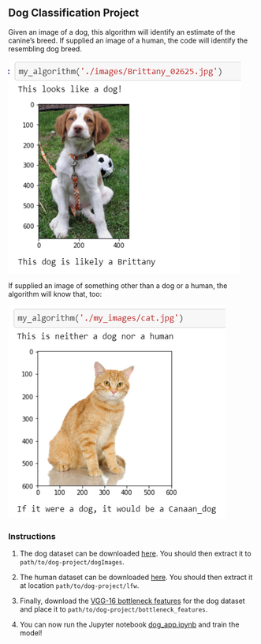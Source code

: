 [//]: # (Image References)

[image1]: ./my_images/example_brittany.PNG "Example Output: Brittany"
[image2]: ./my_images/example_cat.PNG "Example Output: Cat"


## Dog Classification Project

Given an image of a dog, this algorithm will identify an estimate of the canine’s breed. If supplied an image of a human, the code will identify the resembling dog breed.  


![Sample Output: Brittany][image1]

If supplied an image of something other than a dog or a human, the algorithm will know that, too:

![Sample Output: Cat][image2]


### Instructions

1. The dog dataset can be downloaded [here](https://s3-us-west-1.amazonaws.com/udacity-aind/dog-project/dogImages.zip). You should then extract it to `path/to/dog-project/dogImages`. 

2. The human dataset can be downloaded [here](https://s3-us-west-1.amazonaws.com/udacity-aind/dog-project/lfw.zip). You should then extract it at location `path/to/dog-project/lfw`. 

3. Finally, download the [VGG-16 bottleneck features](https://s3-us-west-1.amazonaws.com/udacity-aind/dog-project/DogVGG16Data.npz) for the dog dataset and place it to `path/to/dog-project/bottleneck_features`.

4. You can now run the Jupyter notebook [dog_app.ipynb](./dog_app.ipynb) and train the model! 

